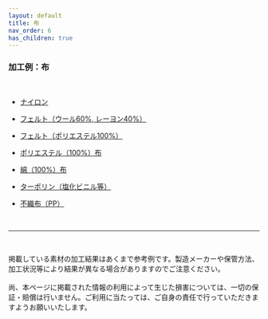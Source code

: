 ```yaml
---
layout: default
title: 布
nav_order: 6
has_children: true
---
```


### 加工例：布
<br>

* [ナイロン](05-1-nylon.md)

* [フェルト（ウール60%, レーヨン40%）](05-2-felt-w.md)

* [フェルト（ポリエステル100%）](05-3-felt-p.md)

* [ポリエステル（100%）布](05-4-polyester.md)

* [綿（100%）布](05-5-cotton.md)

* [ターポリン（塩化ビニル等）](05-6-tarpaulin.md)

* [不織布（PP）](05-7-pp.md)

<br>

------

<br>

掲載している素材の加工結果はあくまで参考例です。製造メーカーや保管方法、加工状況等により結果が異なる場合がありますのでご注意ください。<br>
<br>
尚、本ページに掲載された情報の利用によって生じた損害については、一切の保証・賠償は行いません。ご利用に当たっては、ご自身の責任で行っていただきますようお願いいたします。
